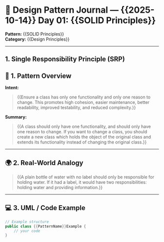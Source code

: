 # 🧱 Design Pattern Journal — {{2025-10-14}} Day 01: {{SOLID Principles}}

**Pattern:** {{SOLID Principles}}  
**Category:** {{Design Principles}}

---

## 1. Single Responsibility Principle (SRP)

## 🧩 1. Pattern Overview

**Intent:**

> {{Ensure a class has only one functionality and only one reason to change. This promotes high cohesion, easier maintenance, better readability, improved testability, and reduced complexity.}}

**Summary:**

> {{A class should only have one functionality, and should only have one reason to change. If you want to change a class, you should create a new class which holds the object of the original class and extends its functionality instead of changing the original class.}}

---

## 🌍 2. Real-World Analogy

> {{A plain bottle of water with no label should only be responsible for holding water. If it had a label, it would have two responsibilities: holding water and providing information.}}

---

## 💻 3. UML / Code Example

```csharp
// Example structure
public class {{PatternName}}Example {
    // your code
}
```
